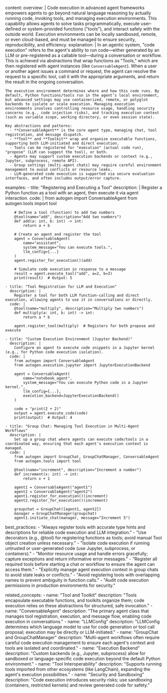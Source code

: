 content:
  overview: |
    Code execution in advanced agent frameworks empowers agents to go beyond natural language reasoning by actually running code, invoking tools, and managing execution environments. This capability allows agents to solve tasks programmatically, execute user-defined or system-provided functions ("tools"), and interact safely with the outside world. Execution environments can be locally sandboxed, remote, or even cloud-based, and must be managed to ensure security, reproducibility, and efficiency.
  explanation: |
    In an agentic system, "code execution" refers to the agent's ability to run code—either generated by an LLM or pre-registered as a callable tool—during a conversation or workflow. This is achieved via abstractions that wrap functions as "Tools," which are then registered with agent instances (like `ConversableAgent`). When a user or another agent issues a command or request, the agent can resolve the request to a specific tool, call it with the appropriate arguments, and return the result in the ongoing conversation.

    The execution environment determines where and how this code runs. By default, Python functions/tools run in the agent’s local environment, but advanced settings may use containerized, remote, or polyglot backends to isolate or scale execution. Managing execution environments involves controlling resource usage, handling security concerns (e.g., code injection risks), and tracking execution context (such as variable scope, working directory, or even session state).

    Key abstractions and patterns:
      - **ConversableAgent** is the core agent type, managing chat, tool registration, and message dispatch.
      - **Tool** and **Toolkit** wrap and organize executable functions, supporting both LLM-initiated and direct execution.
      - Tools can be registered for "execution" (actual code run), "propose" (LLM can suggest the tool), or both.
      - Agents may support custom execution backends or context (e.g., Jupyter, subprocess, remote API).
      - Group settings (multi-agent chats) may require careful environment management to avoid conflicts or resource leaks.
      - LLM-generated code execution is supported via secure evaluation interfaces, and often includes output/error capture.
  examples:
    - title: "Registering and Executing a Tool"
      description: |
        Register a Python function as a tool with an agent, then execute it via agent interaction.
      code: |
        from autogen import ConversableAgent
        from autogen.tools import tool

        # Define a tool (function) to add two numbers
        @tool(name="add", description="Add two numbers")
        def add(a: int, b: int) -> int:
            return a + b

        # Create an agent and register the tool
        agent = ConversableAgent(
            name="assistant",
            system_message="You can execute tools.",
            llm_config={...}
        )
        agent.register_for_execution()(add)

        # Simulate code execution in response to a message
        result = agent.execute_tool("add", a=2, b=3)
        print(result)  # Output: 5

    - title: "Tool Registration for LLM and Execution"
      description: |
        Register a tool for both LLM function-calling and direct execution, allowing agents to use it in conversations or directly.
      code: |
        @tool(name="multiply", description="Multiply two numbers")
        def multiply(a: int, b: int) -> int:
            return a * b

        agent.register_tool(multiply)  # Registers for both propose and execute

    - title: "Custom Execution Environment (Jupyter Backend)"
      description: |
        Configure an agent to execute code snippets in a Jupyter kernel (e.g., for Python code execution isolation).
      code: |
        from autogen import ConversableAgent
        from autogen.execution.jupyter import JupyterExecutionBackend

        agent = ConversableAgent(
            name="notebook_agent",
            system_message="You can execute Python code in a Jupyter kernel.",
            llm_config={...},
            execution_backend=JupyterExecutionBackend()
        )

        code = "print(2 + 2)"
        output = agent.execute_code(code)
        print(output)  # Output: 4

    - title: "Group Chat: Managing Tool Execution in Multi-Agent Workflows"
      description: |
        Set up a group chat where agents can execute code/tools in a coordinated way, ensuring that each agent's execution context is managed.
      code: |
        from autogen import GroupChat, GroupChatManager, ConversableAgent
        from autogen.tools import tool

        @tool(name="increment", description="Increment a number")
        def increment(x: int) -> int:
            return x + 1

        agent1 = ConversableAgent("agent1")
        agent2 = ConversableAgent("agent2")
        agent1.register_for_execution()(increment)
        agent2.register_for_execution()(increment)

        groupchat = GroupChat([agent1, agent2])
        manager = GroupChatManager(groupchat)
        agent1.initiate_chat(manager, message="Increment 5")

  best_practices:
    - "Always register tools with accurate type hints and descriptions for reliable code execution and LLM integration."
    - "Use decorators (e.g., @tool) for registering functions as tools; avoid manual Tool object creation unless necessary."
    - "Isolate code execution if running untrusted or user-generated code (use Jupyter, subprocess, or containers)."
    - "Monitor resource usage and handle errors gracefully; capture exceptions and return informative error messages."
    - "Register all required tools before starting a chat or workflow to ensure the agent can access them."
    - "Explicitly manage agent execution context in group chats to avoid state leaks or conflicts."
    - "Avoid registering tools with overlapping names to prevent ambiguity in function calls."
    - "Audit code execution permissions in production environments for security."

  related_concepts:
    - name: "Tool and Toolkit"
      description: "Tools encapsulate executable functions, and toolkits organize them; code execution relies on these abstractions for structured, safe invocation."
    - name: "ConversableAgent"
      description: "The primary agent class that manages tool registration, execution, and message flow, enabling code execution in conversations."
    - name: "LLMConfig"
      description: "LLMConfig determines which language model to use for code generation or tool call proposal; execution may be directly or LLM-initiated."
    - name: "GroupChat and GroupChatManager"
      description: "Multi-agent workflows often require careful code execution management to ensure each agent's context and tools are isolated and coordinated."
    - name: "Execution Backend"
      description: "Custom backends (e.g., Jupyter, subprocess) allow for sandboxed or language-specific code execution beyond the default Python environment."
    - name: "Tool Interoperability"
      description: "Supports running tools imported from other ecosystems (like LangChain), expanding the agent's execution possibilities."
    - name: "Security and Sandboxing"
      description: "Code execution introduces security risks; use sandboxing (containers, restricted kernels) and review generated code for safety."